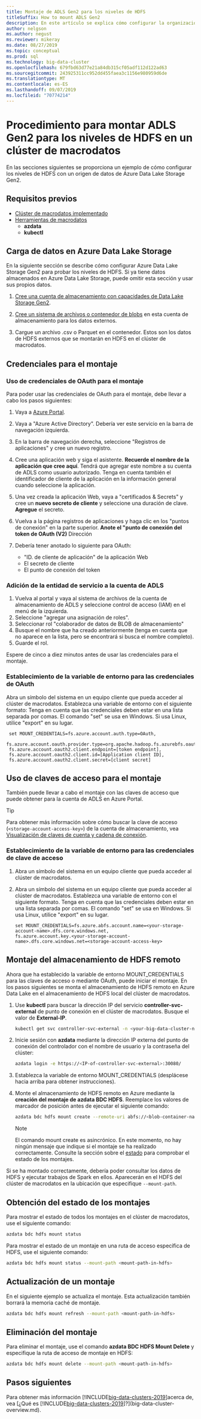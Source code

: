 ```yaml
---
title: Montaje de ADLS Gen2 para los niveles de HDFS
titleSuffix: How to mount ADLS Gen2
description: En este artículo se explica cómo configurar la organización en niveles de HDFS para montar un sistema de archivos de [!INCLUDE[big-data-clusters-2019](../includes/ssbigdataclusters-ver15.md)]Azure Data Lake Storage externo en HDFS en un.
author: nelgson
ms.author: negust
ms.reviewer: mikeray
ms.date: 08/27/2019
ms.topic: conceptual
ms.prod: sql
ms.technology: big-data-cluster
ms.openlocfilehash: 679fbd63d77e21a84db315cf05adf112d122ad63
ms.sourcegitcommit: 243925311cc952dd455faea3c1156e980959d6de
ms.translationtype: MT
ms.contentlocale: es-ES
ms.lasthandoff: 09/07/2019
ms.locfileid: "70774214"
---
```

# <a name="how-to-mount-adls-gen2-for-hdfs-tiering-in-a-big-data-cluster"></a>Procedimiento para montar ADLS Gen2 para los niveles de HDFS en un clúster de macrodatos

En las secciones siguientes se proporciona un ejemplo de cómo configurar los niveles de HDFS con un origen de datos de Azure Data Lake Storage Gen2.

## <a name="prerequisites"></a>Requisitos previos

- [Clúster de macrodatos implementado](deployment-guidance.md)
- [Herramientas de macrodatos](deploy-big-data-tools.md)
  - **azdata**
  - **kubectl**

## <a id="load"></a> Carga de datos en Azure Data Lake Storage

En la siguiente sección se describe cómo configurar Azure Data Lake Storage Gen2 para probar los niveles de HDFS. Si ya tiene datos almacenados en Azure Data Lake Storage, puede omitir esta sección y usar sus propios datos.

1. [Cree una cuenta de almacenamiento con capacidades de Data Lake Storage Gen2](https://docs.microsoft.com/azure/storage/blobs/data-lake-storage-quickstart-create-account).

1. [Cree un sistema de archivos o contenedor de blobs](https://docs.microsoft.com/azure/storage/blobs/storage-quickstart-blobs-portal) en esta cuenta de almacenamiento para los datos externos.

1. Cargue un archivo .csv o Parquet en el contenedor. Estos son los datos de HDFS externos que se montarán en HDFS en el clúster de macrodatos.

## <a name="credentials-for-mounting"></a>Credenciales para el montaje

### <a name="use-oauth-credentials-to-mount"></a>Uso de credenciales de OAuth para el montaje

Para poder usar las credenciales de OAuth para el montaje, debe llevar a cabo los pasos siguientes:

1. Vaya a [Azure Portal](https://portal.azure.com).
1. Vaya a "Azure Active Directory". Debería ver este servicio en la barra de navegación izquierda.
1. En la barra de navegación derecha, seleccione "Registros de aplicaciones" y cree un nuevo registro.
1. Cree una aplicación web y siga el asistente. **Recuerde el nombre de la aplicación que cree aquí**. Tendrá que agregar este nombre a su cuenta de ADLS como usuario autorizado. Tenga en cuenta también el identificador de cliente de la aplicación en la información general cuando seleccione la aplicación.
1. Una vez creada la aplicación Web, vaya a "certificados & Secrets" y cree un **nuevo secreto de cliente** y seleccione una duración de clave. **Agregue** el secreto.
1.  Vuelva a la página registros de aplicaciones y haga clic en los "puntos de conexión" en la parte superior. **Anote el "punto de conexión del token de OAuth (V2)** Dirección
1. Debería tener anotado lo siguiente para OAuth:

    - "ID. de cliente de aplicación" de la aplicación Web
    - El secreto de cliente
    - El punto de conexión del token

### <a name="adding-the-service-principal-to-your-adls-account"></a>Adición de la entidad de servicio a la cuenta de ADLS

1. Vuelva al portal y vaya al sistema de archivos de la cuenta de almacenamiento de ADLS y seleccione control de acceso (IAM) en el menú de la izquierda.
1. Seleccione "agregar una asignación de roles". 
1. Seleccionar rol "colaborador de datos de BLOB de almacenamiento"
1. Busque el nombre que ha creado anteriormente (tenga en cuenta que no aparece en la lista, pero se encontrará si busca el nombre completo).
1. Guarde el rol.

Espere de cinco a diez minutos antes de usar las credenciales para el montaje.

### <a name="set-environment-variable-for-oauth-credentials"></a>Establecimiento de la variable de entorno para las credenciales de OAuth

Abra un símbolo del sistema en un equipo cliente que pueda acceder al clúster de macrodatos. Establezca una variable de entorno con el siguiente formato: Tenga en cuenta que las credenciales deben estar en una lista separada por comas. El comando "set" se usa en Windows. Si usa Linux, utilice "export" en su lugar.

   ```text
    set MOUNT_CREDENTIALS=fs.azure.account.auth.type=OAuth,
    fs.azure.account.oauth.provider.type=org.apache.hadoop.fs.azurebfs.oauth2.ClientCredsTokenProvider,
    fs.azure.account.oauth2.client.endpoint=[token endpoint],
    fs.azure.account.oauth2.client.id=[Application client ID],
    fs.azure.account.oauth2.client.secret=[client secret]
   ```

## <a name="use-access-keys-to-mount"></a>Uso de claves de acceso para el montaje

También puede llevar a cabo el montaje con las claves de acceso que puede obtener para la cuenta de ADLS en Azure Portal.

 > [!TIP]
   > Para obtener más información sobre cómo buscar la clave de acceso (`<storage-account-access-key>`) de la cuenta de almacenamiento, vea [Visualización de claves de cuenta y cadena de conexión](/azure/storage/common/storage-account-manage#view-account-keys-and-connection-string).

### <a name="set-environment-variable-for-access-key-credentials"></a>Establecimiento de la variable de entorno para las credenciales de clave de acceso

1. Abra un símbolo del sistema en un equipo cliente que pueda acceder al clúster de macrodatos.

1. Abra un símbolo del sistema en un equipo cliente que pueda acceder al clúster de macrodatos. Establezca una variable de entorno con el siguiente formato. Tenga en cuenta que las credenciales deben estar en una lista separada por comas. El comando "set" se usa en Windows. Si usa Linux, utilice "export" en su lugar.

   ```text
   set MOUNT_CREDENTIALS=fs.azure.abfs.account.name=<your-storage-account-name>.dfs.core.windows.net,
   fs.azure.account.key.<your-storage-account-name>.dfs.core.windows.net=<storage-account-access-key>
   ```

## <a id="mount"></a> Montaje del almacenamiento de HDFS remoto

Ahora que ha establecido la variable de entorno MOUNT_CREDENTIALS para las claves de acceso o mediante OAuth, puede iniciar el montaje. En los pasos siguientes se monta el almacenamiento de HDFS remoto en Azure Data Lake en el almacenamiento de HDFS local del clúster de macrodatos.

1. Use **kubectl** para buscar la dirección IP del servicio **controller-svc-external** de punto de conexión en el clúster de macrodatos. Busque el valor de **External-IP**.

   ```bash
   kubectl get svc controller-svc-external -n <your-big-data-cluster-name>
   ```

1. Inicie sesión con **azdata** mediante la dirección IP externa del punto de conexión del controlador con el nombre de usuario y la contraseña del clúster:

   ```bash
   azdata login -e https://<IP-of-controller-svc-external>:30080/
   ```
1. Establezca la variable de entorno MOUNT_CREDENTIALS (desplácese hacia arriba para obtener instrucciones).

1. Monte el almacenamiento de HDFS remoto en Azure mediante la **creación del montaje de azdata BDC HDFS**. Reemplace los valores de marcador de posición antes de ejecutar el siguiente comando:

   ```bash
   azdata bdc hdfs mount create --remote-uri abfs://<blob-container-name>@<storage-account-name>.dfs.core.windows.net/ --mount-path /mounts/<mount-name>
   ```

   > [!NOTE]
   > El comando mount create es asincrónico. En este momento, no hay ningún mensaje que indique si el montaje se ha realizado correctamente. Consulte la sección sobre el [estado](#status) para comprobar el estado de los montajes.

Si se ha montado correctamente, debería poder consultar los datos de HDFS y ejecutar trabajos de Spark en ellos. Aparecerán en el HDFS del clúster de macrodatos en la ubicación que especifique `--mount-path`.

## <a id="status"></a> Obtención del estado de los montajes

Para mostrar el estado de todos los montajes en el clúster de macrodatos, use el siguiente comando:

```bash
azdata bdc hdfs mount status
```

Para mostrar el estado de un montaje en una ruta de acceso específica de HDFS, use el siguiente comando:

```bash
azdata bdc hdfs mount status --mount-path <mount-path-in-hdfs>
```

## <a name="refresh-a-mount"></a>Actualización de un montaje

En el siguiente ejemplo se actualiza el montaje. Esta actualización también borrará la memoria caché de montaje.

```bash
azdata bdc hdfs mount refresh --mount-path <mount-path-in-hdfs>
```

## <a id="delete"></a> Eliminación del montaje

Para eliminar el montaje, use el comando **azdata BDC HDFS Mount Delete** y especifique la ruta de acceso de montaje en HDFS:

```bash
azdata bdc hdfs mount delete --mount-path <mount-path-in-hdfs>
```

## <a name="next-steps"></a>Pasos siguientes

Para obtener más información [!INCLUDE[big-data-clusters-2019](../includes/ssbigdataclusters-ver15.md)]acerca de, vea [¿Qué es [!INCLUDE[big-data-clusters-2019](../includes/ssbigdataclusters-ver15.md)]?](big-data-cluster-overview.md).
